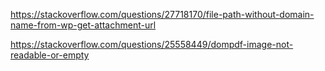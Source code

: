 https://stackoverflow.com/questions/27718170/file-path-without-domain-name-from-wp-get-attachment-url


https://stackoverflow.com/questions/25558449/dompdf-image-not-readable-or-empty
